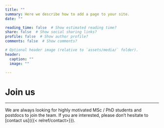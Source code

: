 ```yaml
---
title: ""
summary: Here we describe how to add a page to your site.
date: ""

reading_time: false  # Show estimated reading time?
share: false  # Show social sharing links?
profile: false  # Show author profile?
comments: false  # Show comments?

# Optional header image (relative to `assets/media/` folder).
header:
  caption: ""
  image: ""

---
```


# Join us

---  

We are always looking for highly motivated MSc / PhD students and postdocs to join the team. If you are interested, please don’t hesitate to [contact us]({{< relref/contact>}}).



